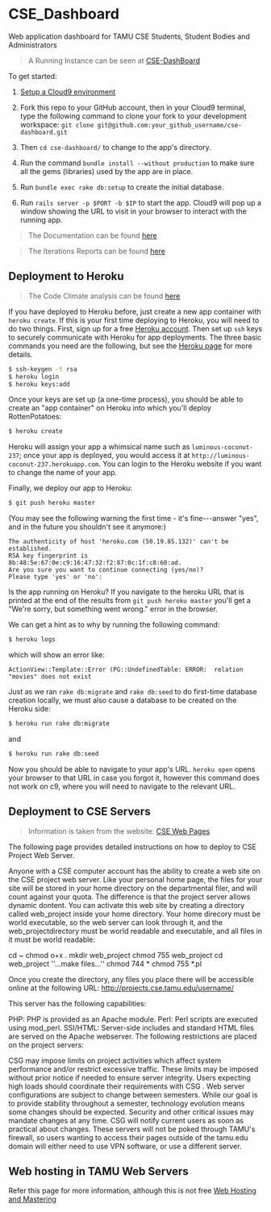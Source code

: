 # CSE_Dashboard

Web application dashboard for TAMU CSE Students, Student Bodies and Administrators

> A Running Instance can be seen at [CSE-DashBoard](https://polar-harbor-52142.herokuapp.com/)

To get started:

1. [Setup a Cloud9
environment](https://github.com/saasbook/courseware/wiki/Setting-up-Cloud9)

2. Fork this repo to your GitHub account, then in your Cloud9 terminal, type the following command to clone your fork to your development workspace: `git clone git@github.com:your_github_username/cse-dashboard.git`
  
3. Then `cd cse-dashboard/` to change to the app's
directory.

4. Run the command `bundle install --without production` to make sure all the gems
(libraries) used by the app are in place.

5. Run `bundle exec rake db:setup` to create the initial database.

6. Run `rails server -p $PORT -b $IP` to start the app.  Cloud9 will pop
up a window showing the URL to visit in your browser to interact with
the running app.

> The Documentation can be found [here](https://github.com/pranoy-k/cse-dashboard/tree/master/docs)

> The Iterations Reports can be found [here](https://github.com/pranoy-k/cse-dashboard/tree/master/iterationReports)
## Deployment to Heroku

> The Code Climate analysis can be found [here](https://codeclimate.com/github/pranoy-k/cse-dashboard) 

If you have deployed to Heroku before, just create a new app container with `heroku create`.  If this is your first time deploying to Heroku, you will need to do two things.  First, sign up for a free [Heroku account](http://heroku.com).  Then set up `ssh` keys to securely communicate with Heroku for app deployments.  The three basic commands you need are the following, but see the [Heroku page](https://devcenter.heroku.com/articles/heroku-cli) for more details.

```sh
$ ssh-keygen -t rsa
$ heroku login
$ heroku keys:add
```

Once your keys are set up (a one-time process), you should be able to create an "app container" on Heroku into which you'll deploy RottenPotatoes:

```sh
$ heroku create
```

Heroku will assign your app a whimsical name such as `luminous-coconut-237`; once your app is deployed, you would access it at `http://luminous-coconut-237.herokuapp.com`.  You can login to the Heroku website if you want to change the name of your app.

Finally, we deploy our app to Heroku:

```sh
$ git push heroku master
```

(You may see the  following warning the first time - it's fine---answer
"yes", and in the future you shouldn't see it anymore:)

    The authenticity of host 'heroku.com (50.19.85.132)' can't be established.
    RSA key fingerprint is 8b:48:5e:67:0e:c9:16:47:32:f2:87:0c:1f:c8:60:ad.
    Are you sure you want to continue connecting (yes/no)? 
    Please type 'yes' or 'no':

Is the app running on Heroku?  If you navigate to the heroku URL that is printed at the end of the results from `git push heroku master` you'll get a "We're sorry, but something went wrong." error in the browser.  

We can get a hint as to why by running the following command:

```sh
$ heroku logs
```

which will show an error like:

```
ActionView::Template::Error (PG::UndefinedTable: ERROR:  relation "movies" does not exist
```

Just as we ran `rake db:migrate` and `rake db:seed` to do first-time database creation locally, we must also cause a database to be created on the Heroku side:

```sh
$ heroku run rake db:migrate
```

and

```sh
$ heroku run rake db:seed
```

Now you should be able to navigate to your app's URL.  `heroku open` opens your browser to that URL in case you forgot it, however this command does not work on c9, where you will need to navigate to the relevant URL.


## Deployment to CSE Servers

> Information is taken from the website: [CSE Web Pages](https://wiki.cse.tamu.edu/index.php/CSE_Web_Pages#Web_Project_Pages)

The following page provides detailed instructions on how to deploy to CSE Project Web Server.

Anyone with a CSE computer account has the ability to create a web site on the CSE project web server. Like your personal home page, the files for your site will be stored in your home directory on the departmental filer, and will count against your quota. The difference is that the project server allows dynamic dontent. You can activate this web site by creating a directory called web_project inside your home directory. Your home direcory must be world executable, so the web server can look through it, and the web_projectdirectory must be world readable and executable, and all files in it must be world readable:

cd ~
chmod o+x .
mkdir web_project
chmod 755 web_project
cd web_project
''...make files...''
chmod 744 *
chmod 755 *.pl

Once you create the directory, any files you place there will be accessible online at the following URL: http://projects.cse.tamu.edu/username/

This server has the following capabilities:

PHP: PHP is provided as an Apache module.
Perl: Perl scripts are executed using mod_perl.
SSI/HTML: Server-side includes and standard HTML files are served on the Apache webserver.
The following restrictions are placed on the project servers:

CSG may impose limits on project activities which affect system performance and/or restrict excessive traffic. These limits may be imposed without prior notice if needed to ensure server integrity. Users expecting high loads should coordinate their requirements with CSG .
Web server configurations are subject to change between semesters. While our goal is to provide stability throughout a semester, technology evolution means some changes should be expected. Security and other critical issues may mandate changes at any time. CSG will notify current users as soon as practical about changes.
These servers will not be poked through TAMU's firewall, so users wanting to access their pages outside of the tamu.edu domain will either need to use VPN software, or use a different server.

## Web hosting in TAMU Web Servers
Refer this page for more information, although this is not free
[Web Hosting and Mastering](http://it.tamu.edu/Websites_Applications_and_Software/Design_Development_and_Administration/Web_Hosting_and_Mastering/index.php)
